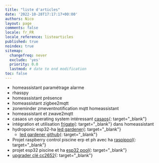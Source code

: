 ```yaml
---
title: "liste d'articles"
date: '2022-10-28T17:17:17+00:00'
authors: Nico
layout: page
comments: false
locale: fr_FR
locale_reference: listearticles
published: true
noindex: true
sitemap:
  changefreq: never
  exclude: 'yes'
  priority: 0.0
  lastmod: # date to end modification
toc: false
---
```


- homeassistant paramétrage alarme
- rhasspy
- homeassistant présence
- homeassistant zigbee2mqtt
- zoneminder zmeventnotification mqtt homeassistant
- homeassistant et zwave2mqtt
- casaos un operating system intéressant [casaos](https://github.com/IceWhaleTech/CasaOS){: target="_blank"}
- intégration et utilisation [frigate](https://frigate.video/){: target="_blank"} dans homeassistant 
- hydroponic esp32-ha [led gardener](https://www.youtube.com/c/LEDGardener){: target="_blank"}
  - [led gardener github](https://github.com/ledgardener/gardenAutomation){: target="_blank"}
- Projet raspberry control piscine erp et ph avec ha [raspipool](https://github.com/virgilm/sparkly){: target="_blank"}
- projet esp32 piscine et ha [esp32 pool](https://github.com/smurry/pool_controller){: target="_blank"}
- [upgrader clé cc2652](https://www.zigbee2mqtt.io/guide/adapters/#notes){: target="_blank"}